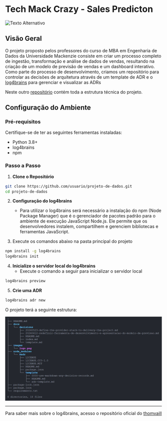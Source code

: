 # Tech Mack Crazy - Sales Predicton
 
![Texto Alternativo](https://seeklogo.com/images/U/Universidade_Presbiteriana_Mackenzie-logo-EE4C00D51D-seeklogo.com.png)
 
## Visão Geral
O projeto proposto pelos professores do curso de MBA em Engenharia de Dados da Universidade Mackenzie consiste em criar um processo completo de ingestão, transformação e análise de dados de vendas, resultando na criação de um modelo de previsão de vendas e um dashboard interativo.
Como parte do processo de desenvolvimento, criamos um repositório para controlar as decisões de arquitetura através de um template de ADR e o [log4brains](https://github.com/thomvaill/log4brains) para gerenciar e visualizar as ADRs

Neste outro [repositório](https://github.com/techmackcrazy/dbt-mack-sales-prediction) contém toda a estrutura técnica do projeto.
 
## Configuração do Ambiente
 
### Pré-requisitos
Certifique-se de ter as seguintes ferramentas instaladas:
- Python 3.8+
- log4brains
- npm
 
### Passo a Passo
 
1. **Clone o Repositório**
``` bash
git clone https://github.com/usuario/projeto-de-dados.git
cd projeto-de-dados
```

2. **Configuração do log4brains**
 
   - Para utilizar o log4brains será necessário a instalação do npm (Node Package Manager) que é o gerenciador de pacotes padrão para o ambiente de execução JavaScript Node.js. Ele permite que os desenvolvedores instalem, compartilhem e gerenciem bibliotecas e ferramentas JavaScript.
 
3. Execute os comandos abaixo na pasta principal do projeto

``` bash
npm install -g log4brains
log4brains init
```

4. **Inicialize o servidor local do log4brains**
   - Execute o comando a seguir para inicializar o servidor local

``` bash
log4brains preview
```

5. **Crie uma ADR**
``` bash
log4brains adr new
```

O projeto terá a seguinte estrutura:

![](./images/tree_log4brains.png)

---

Para saber mais sobre o log4brains, acesso o repositório oficial do [thomvaill](https://github.com/thomvaill/log4brains)
